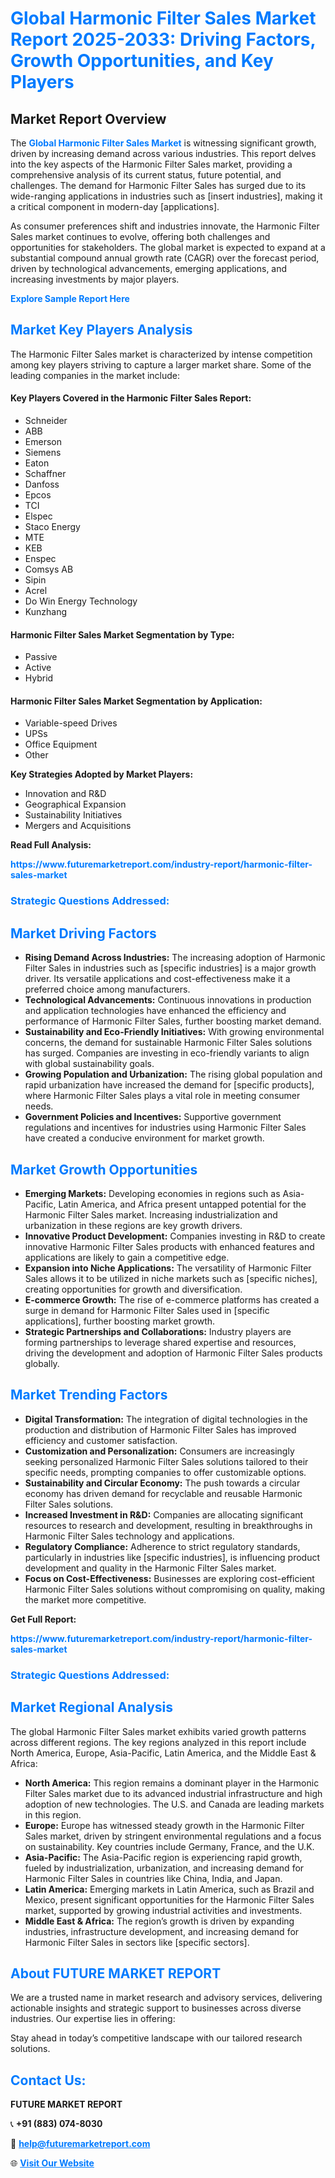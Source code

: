 <h1 style="color: #007BFF;">Global Harmonic Filter Sales Market Report 2025-2033: Driving Factors, Growth Opportunities, and Key Players</h1>

<section id="overview">
<h2>Market Report Overview</h2>
<p>The <a href="https://www.futuremarketreport.com/industry-report/harmonic-filter-sales-market" style="color: #007BFF; text-decoration: none;"><strong>Global Harmonic Filter Sales Market</strong></a> is witnessing significant growth, driven by increasing demand across various industries. This report delves into the key aspects of the Harmonic Filter Sales market, providing a comprehensive analysis of its current status, future potential, and challenges. The demand for Harmonic Filter Sales has surged due to its wide-ranging applications in industries such as [insert industries], making it a critical component in modern-day [applications].</p>
<p>As consumer preferences shift and industries innovate, the Harmonic Filter Sales market continues to evolve, offering both challenges and opportunities for stakeholders. The global market is expected to expand at a substantial compound annual growth rate (CAGR) over the forecast period, driven by technological advancements, emerging applications, and increasing investments by major players.</p>
</section>

<section id="overview">
<p><a href="https://www.futuremarketreport.com/request-sample/reportId=104098" style="color: #007BFF; text-decoration: none;"><strong>Explore Sample Report Here</strong></a></p>
</section>

<section id="key-players">
<h2 style="color: #007BFF;">Market Key Players Analysis</h2>
<p>The Harmonic Filter Sales market is characterized by intense competition among key players striving to capture a larger market share. Some of the leading companies in the market include:</p>
<h4>Key Players Covered in the Harmonic Filter Sales Report:</h4>
<ul><li>Schneider</li><li>ABB</li><li>Emerson</li><li>Siemens</li><li>Eaton</li><li>Schaffner</li><li>Danfoss</li><li>Epcos</li><li>TCI</li><li>Elspec</li><li>Staco Energy</li><li>MTE</li><li>KEB</li><li>Enspec</li><li>Comsys AB</li><li>Sipin</li><li>Acrel</li><li>Do Win Energy Technology</li><li>Kunzhang</li></ul>
<h4>Harmonic Filter Sales Market Segmentation by Type:</h4>
<ul><li>Passive</li><li>Active</li><li>Hybrid</li></ul>

<h4>Harmonic Filter Sales Market Segmentation by Application:</h4>
<ul><li>Variable-speed Drives</li><li>UPSs</li><li>Office Equipment</li><li>Other</li></ul>
<p><strong>Key Strategies Adopted by Market Players:</strong></p>
<ul>
<li>Innovation and R&D</li>
<li>Geographical Expansion</li>
<li>Sustainability Initiatives</li>
<li>Mergers and Acquisitions</li>
</ul>
</section>

<section>
<p><strong>Read Full Analysis: </strong></p><a href="https://www.futuremarketreport.com/industry-report/harmonic-filter-sales-market" style="color: #007BFF; text-decoration: none;"><strong>https://www.futuremarketreport.com/industry-report/harmonic-filter-sales-market</strong></a>
<h3 style="color: #007BFF;">Strategic Questions Addressed:</h3>
</section>

<section id="driving-factors">
<h2 style="color: #007BFF;">Market Driving Factors</h2>
<ul>
<li><strong>Rising Demand Across Industries:</strong> The increasing adoption of Harmonic Filter Sales in industries such as [specific industries] is a major growth driver. Its versatile applications and cost-effectiveness make it a preferred choice among manufacturers.</li>
<li><strong>Technological Advancements:</strong> Continuous innovations in production and application technologies have enhanced the efficiency and performance of Harmonic Filter Sales, further boosting market demand.</li>
<li><strong>Sustainability and Eco-Friendly Initiatives:</strong> With growing environmental concerns, the demand for sustainable Harmonic Filter Sales solutions has surged. Companies are investing in eco-friendly variants to align with global sustainability goals.</li>
<li><strong>Growing Population and Urbanization:</strong> The rising global population and rapid urbanization have increased the demand for [specific products], where Harmonic Filter Sales plays a vital role in meeting consumer needs.</li>
<li><strong>Government Policies and Incentives:</strong> Supportive government regulations and incentives for industries using Harmonic Filter Sales have created a conducive environment for market growth.</li>
</ul>
</section>

<section id="growth-opportunities">
<h2 style="color: #007BFF;">Market Growth Opportunities</h2>
<ul>
<li><strong>Emerging Markets:</strong> Developing economies in regions such as Asia-Pacific, Latin America, and Africa present untapped potential for the Harmonic Filter Sales market. Increasing industrialization and urbanization in these regions are key growth drivers.</li>
<li><strong>Innovative Product Development:</strong> Companies investing in R&D to create innovative Harmonic Filter Sales products with enhanced features and applications are likely to gain a competitive edge.</li>
<li><strong>Expansion into Niche Applications:</strong> The versatility of Harmonic Filter Sales allows it to be utilized in niche markets such as [specific niches], creating opportunities for growth and diversification.</li>
<li><strong>E-commerce Growth:</strong> The rise of e-commerce platforms has created a surge in demand for Harmonic Filter Sales used in [specific applications], further boosting market growth.</li>
<li><strong>Strategic Partnerships and Collaborations:</strong> Industry players are forming partnerships to leverage shared expertise and resources, driving the development and adoption of Harmonic Filter Sales products globally.</li>
</ul>
</section>

<section id="trending-factors">
<h2 style="color: #007BFF;">Market Trending Factors</h2>
<ul>
<li><strong>Digital Transformation:</strong> The integration of digital technologies in the production and distribution of Harmonic Filter Sales has improved efficiency and customer satisfaction.</li>
<li><strong>Customization and Personalization:</strong> Consumers are increasingly seeking personalized Harmonic Filter Sales solutions tailored to their specific needs, prompting companies to offer customizable options.</li>
<li><strong>Sustainability and Circular Economy:</strong> The push towards a circular economy has driven demand for recyclable and reusable Harmonic Filter Sales solutions.</li>
<li><strong>Increased Investment in R&D:</strong> Companies are allocating significant resources to research and development, resulting in breakthroughs in Harmonic Filter Sales technology and applications.</li>
<li><strong>Regulatory Compliance:</strong> Adherence to strict regulatory standards, particularly in industries like [specific industries], is influencing product development and quality in the Harmonic Filter Sales market.</li>
<li><strong>Focus on Cost-Effectiveness:</strong> Businesses are exploring cost-efficient Harmonic Filter Sales solutions without compromising on quality, making the market more competitive.</li>
</ul>
</section>

<section>
<p><strong>Get Full Report: </strong></p><a href="https://www.futuremarketreport.com/industry-report/harmonic-filter-sales-market" style="color: #007BFF; text-decoration: none;"><strong>https://www.futuremarketreport.com/industry-report/harmonic-filter-sales-market</strong></a>
<h3 style="color: #007BFF;">Strategic Questions Addressed:</h3>
</section>


<section id="regional-analysis">
<h2 style="color: #007BFF;">Market Regional Analysis</h2>
<p>The global Harmonic Filter Sales market exhibits varied growth patterns across different regions. The key regions analyzed in this report include North America, Europe, Asia-Pacific, Latin America, and the Middle East & Africa:</p>
<ul>
<li><strong>North America:</strong> This region remains a dominant player in the Harmonic Filter Sales market due to its advanced industrial infrastructure and high adoption of new technologies. The U.S. and Canada are leading markets in this region.</li>
<li><strong>Europe:</strong> Europe has witnessed steady growth in the Harmonic Filter Sales market, driven by stringent environmental regulations and a focus on sustainability. Key countries include Germany, France, and the U.K.</li>
<li><strong>Asia-Pacific:</strong> The Asia-Pacific region is experiencing rapid growth, fueled by industrialization, urbanization, and increasing demand for Harmonic Filter Sales in countries like China, India, and Japan.</li>
<li><strong>Latin America:</strong> Emerging markets in Latin America, such as Brazil and Mexico, present significant opportunities for the Harmonic Filter Sales market, supported by growing industrial activities and investments.</li>
<li><strong>Middle East & Africa:</strong> The region’s growth is driven by expanding industries, infrastructure development, and increasing demand for Harmonic Filter Sales in sectors like [specific sectors].</li>
</ul>
</section>

<footer>
<h2 style="color: #007BFF;">About FUTURE MARKET REPORT</h2>
<p>We are a trusted name in market research and advisory services, delivering actionable insights and strategic support to businesses across diverse industries. Our expertise lies in offering:</p>

<p>Stay ahead in today’s competitive landscape with our tailored research solutions.</p>

<h2 style="color: #007BFF;">Contact Us:</h2>
<p><strong>FUTURE MARKET REPORT</strong></p>
<p>📞 <strong>+91 (883) 074-8030</strong></p>
<p>📧 <strong><a href="mailto:help@futuremarketreport.com" style="color: #007BFF;">help@futuremarketreport.com</a></strong></p>
<p>🌐 <strong><a href="https://www.futuremarketreport.com/" style="color: #007BFF;">Visit Our Website</a></strong></p>
</footer>